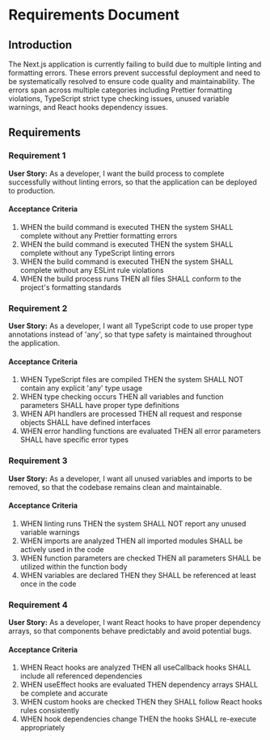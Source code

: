 # Requirements Document

## Introduction

The Next.js application is currently failing to build due to multiple linting and formatting errors. These errors prevent successful deployment and need to be systematically resolved to ensure code quality and maintainability. The errors span across multiple categories including Prettier formatting violations, TypeScript strict type checking issues, unused variable warnings, and React hooks dependency issues.

## Requirements

### Requirement 1

**User Story:** As a developer, I want the build process to complete successfully without linting errors, so that the application can be deployed to production.

#### Acceptance Criteria

1. WHEN the build command is executed THEN the system SHALL complete without any Prettier formatting errors
2. WHEN the build command is executed THEN the system SHALL complete without any TypeScript linting errors
3. WHEN the build command is executed THEN the system SHALL complete without any ESLint rule violations
4. WHEN the build process runs THEN all files SHALL conform to the project's formatting standards

### Requirement 2

**User Story:** As a developer, I want all TypeScript code to use proper type annotations instead of 'any', so that type safety is maintained throughout the application.

#### Acceptance Criteria

1. WHEN TypeScript files are compiled THEN the system SHALL NOT contain any explicit 'any' type usage
2. WHEN type checking occurs THEN all variables and function parameters SHALL have proper type definitions
3. WHEN API handlers are processed THEN all request and response objects SHALL have defined interfaces
4. WHEN error handling functions are evaluated THEN all error parameters SHALL have specific error types

### Requirement 3

**User Story:** As a developer, I want all unused variables and imports to be removed, so that the codebase remains clean and maintainable.

#### Acceptance Criteria

1. WHEN linting runs THEN the system SHALL NOT report any unused variable warnings
2. WHEN imports are analyzed THEN all imported modules SHALL be actively used in the code
3. WHEN function parameters are checked THEN all parameters SHALL be utilized within the function body
4. WHEN variables are declared THEN they SHALL be referenced at least once in the code

### Requirement 4

**User Story:** As a developer, I want React hooks to have proper dependency arrays, so that components behave predictably and avoid potential bugs.

#### Acceptance Criteria

1. WHEN React hooks are analyzed THEN all useCallback hooks SHALL include all referenced dependencies
2. WHEN useEffect hooks are evaluated THEN dependency arrays SHALL be complete and accurate
3. WHEN custom hooks are checked THEN they SHALL follow React hooks rules consistently
4. WHEN hook dependencies change THEN the hooks SHALL re-execute appropriately